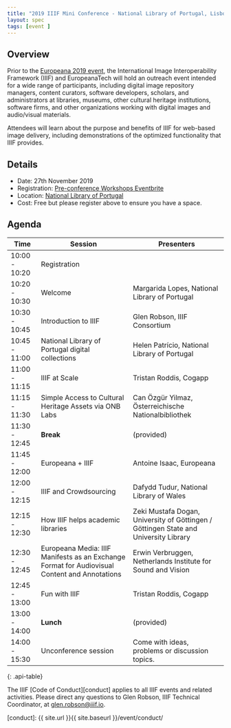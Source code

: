 ```yaml
---
title: "2019 IIIF Mini Conference - National Library of Portugal, Lisbon, Portugal"
layout: spec
tags: [event ]
---
```


## Overview

Prior to the [Europeana 2019 event][europeana-agm], the International Image Interoperability Framework (IIIF) and EuropeanaTech will hold an outreach event intended for a wide range of participants, including digital image repository managers, content curators, software developers, scholars, and administrators at libraries, museums, other cultural heritage institutions, software firms, and other organizations working with digital images and audio/visual materials. 

Attendees will learn about the purpose and benefits of IIIF for web-based image delivery, including demonstrations of the optimized functionality that IIIF provides. 

## Details

* Date: 27th November 2019
* Registration: [Pre-conference Workshops Eventbrite][eventbrite]
* Location: [National Library of Portugal][nlp]
* Cost: Free but please register above to ensure you have a space. 

## Agenda

| Time           | Session | Presenters |
| -------------- | ------- | ---------- |
| 10:00 - 10:20  | Registration ||
| 10:20 - 10:30  | Welcome | Margarida Lopes, National Library of Portugal |
| 10:30 - 10:45 | Introduction to IIIF | Glen Robson, IIIF Consortium |
| 10:45 - 11:00 | National Library of Portugal digital collections | Helen Patrício, National Library of Portugal |
| 11:00 - 11:15 | IIIF at Scale | Tristan Roddis, Cogapp |
| 11:15 - 11:30 | Simple Access to Cultural Heritage Assets via ONB Labs | Can Özgür Yilmaz, Österreichische Nationalbibliothek |
| 11:30 - 12:45 | **Break** | (provided) |
| 11:45 - 12:00 | Europeana + IIIF | Antoine Isaac, Europeana |
| 12:00 - 12:15 | IIIF and Crowdsourcing | Dafydd Tudur, National Library of Wales |
| 12:15 - 12:30 | How IIIF helps academic libraries | Zeki Mustafa Dogan, University of Göttingen / Göttingen State and University Library |
| 12:30 - 12:45 | Europeana Media: IIIF Manifests as an Exchange Format for Audiovisual Content and Annotations | Erwin Verbruggen, Netherlands Institute for Sound and Vision |
| 12:45 - 13:00 | Fun with IIIF | Tristan Roddis, Cogapp |
| 13:00 - 14:00 | **Lunch** | (provided) | 
| 14:00 - 15:30 | Unconference session | Come with ideas, problems or discussion topics. |
{: .api-table}

The IIIF [Code of Conduct][conduct] applies to all IIIF events and related activities. Please direct any questions to Glen Robson, IIIF Technical Coordinator, at glen.robson@iiif.io.

[europeana-agm]: https://pro.europeana.eu/page/europeana-2019
[eventbrite]: https://www.eventbrite.co.uk/e/europeana-2019-pre-conference-workshops-tickets-69266930253
[nlp]: http://www.bnportugal.gov.pt/index.php?lang=en
[conduct]: {{ site.url }}{{ site.baseurl }}/event/conduct/


